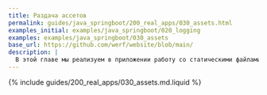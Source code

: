 ```yaml
---
title: Раздача ассетов
permalink: guides/java_springboot/200_real_apps/030_assets.html
examples_initial: examples/java_springboot/020_logging
examples: examples/java_springboot/030_assets
base_url: https://github.com/werf/website/blob/main/
description: |
  В этой главе мы реализуем в приложении работу со статическими файлами и покажем, как правильно отдавать их клиенту.
---
```


{% include guides/200_real_apps/030_assets.md.liquid %}
